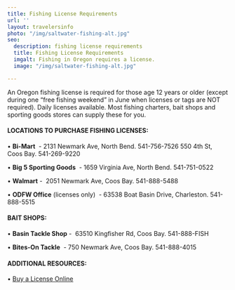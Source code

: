 ```yaml
---
title: Fishing License Requirements
url: ''
layout: travelersinfo
photo: "/img/saltwater-fishing-alt.jpg"
seo:
  description: fishing license requirements
  title: Fishing License Requirements
  imgalt: Fishing in Oregon requires a license.
  image: "/img/saltwater-fishing-alt.jpg"

---
```

An Oregon fishing license is required for those age 12 years or older (except during one “free fishing weekend” in June when licenses or tags are NOT required). Daily licenses available. Most fishing charters, bait shops and sporting goods stores can supply these for you.

#### **LOCATIONS TO PURCHASE FISHING LICENSES:**

•	**Bi-Mart**  - 2131 Newmark Ave, North Bend. 541-756-7526 550 4th St, Coos Bay. 541-269-9220

•	**Big 5 Sporting Goods**  - 1659 Virginia Ave, North Bend. 541-751-0522

•	**Walmart** -  2051 Newmark Ave, Coos Bay. 541-888-5488

•	**ODFW Office** (licenses only)  - 63538 Boat Basin Drive, Charleston. 541-888-5515

#### **BAIT SHOPS:**

•	**Basin Tackle Shop** -  63510 Kingfisher Rd, Coos Bay. 541-888-FISH

•	**Bites-On Tackle**  - 750 Newmark Ave, Coos Bay. 541-888-4015

#### **ADDITIONAL RESOURCES:**

•	[Buy a License Online](https://myodfw.com/articles/how-buy-license-or-tag)